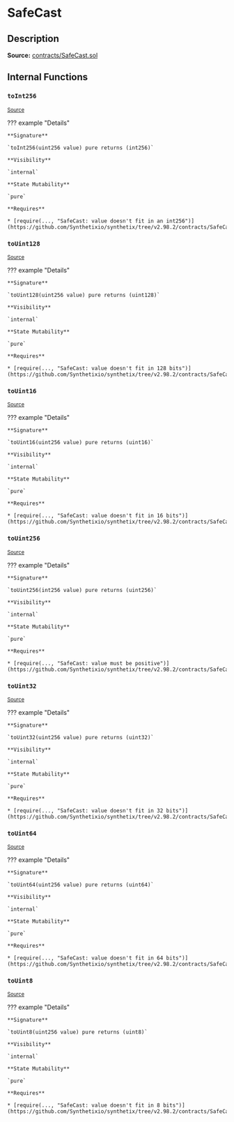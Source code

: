 # SafeCast

## Description

**Source:** [contracts/SafeCast.sol](https://github.com/Synthetixio/synthetix/tree/v2.98.2/contracts/SafeCast.sol)

## Internal Functions

### `toInt256`

<sub>[Source](https://github.com/Synthetixio/synthetix/tree/v2.98.2/contracts/SafeCast.sol#L115)</sub>

??? example "Details"

    **Signature**

    `toInt256(uint256 value) pure returns (int256)`

    **Visibility**

    `internal`

    **State Mutability**

    `pure`

    **Requires**

    * [require(..., "SafeCast: value doesn't fit in an int256")](https://github.com/Synthetixio/synthetix/tree/v2.98.2/contracts/SafeCast.sol#L116)

### `toUint128`

<sub>[Source](https://github.com/Synthetixio/synthetix/tree/v2.98.2/contracts/SafeCast.sol#L31)</sub>

??? example "Details"

    **Signature**

    `toUint128(uint256 value) pure returns (uint128)`

    **Visibility**

    `internal`

    **State Mutability**

    `pure`

    **Requires**

    * [require(..., "SafeCast: value doesn't fit in 128 bits")](https://github.com/Synthetixio/synthetix/tree/v2.98.2/contracts/SafeCast.sol#L32)

### `toUint16`

<sub>[Source](https://github.com/Synthetixio/synthetix/tree/v2.98.2/contracts/SafeCast.sol#L76)</sub>

??? example "Details"

    **Signature**

    `toUint16(uint256 value) pure returns (uint16)`

    **Visibility**

    `internal`

    **State Mutability**

    `pure`

    **Requires**

    * [require(..., "SafeCast: value doesn't fit in 16 bits")](https://github.com/Synthetixio/synthetix/tree/v2.98.2/contracts/SafeCast.sol#L77)

### `toUint256`

<sub>[Source](https://github.com/Synthetixio/synthetix/tree/v2.98.2/contracts/SafeCast.sol#L103)</sub>

??? example "Details"

    **Signature**

    `toUint256(int256 value) pure returns (uint256)`

    **Visibility**

    `internal`

    **State Mutability**

    `pure`

    **Requires**

    * [require(..., "SafeCast: value must be positive")](https://github.com/Synthetixio/synthetix/tree/v2.98.2/contracts/SafeCast.sol#L104)

### `toUint32`

<sub>[Source](https://github.com/Synthetixio/synthetix/tree/v2.98.2/contracts/SafeCast.sol#L61)</sub>

??? example "Details"

    **Signature**

    `toUint32(uint256 value) pure returns (uint32)`

    **Visibility**

    `internal`

    **State Mutability**

    `pure`

    **Requires**

    * [require(..., "SafeCast: value doesn't fit in 32 bits")](https://github.com/Synthetixio/synthetix/tree/v2.98.2/contracts/SafeCast.sol#L62)

### `toUint64`

<sub>[Source](https://github.com/Synthetixio/synthetix/tree/v2.98.2/contracts/SafeCast.sol#L46)</sub>

??? example "Details"

    **Signature**

    `toUint64(uint256 value) pure returns (uint64)`

    **Visibility**

    `internal`

    **State Mutability**

    `pure`

    **Requires**

    * [require(..., "SafeCast: value doesn't fit in 64 bits")](https://github.com/Synthetixio/synthetix/tree/v2.98.2/contracts/SafeCast.sol#L47)

### `toUint8`

<sub>[Source](https://github.com/Synthetixio/synthetix/tree/v2.98.2/contracts/SafeCast.sol#L91)</sub>

??? example "Details"

    **Signature**

    `toUint8(uint256 value) pure returns (uint8)`

    **Visibility**

    `internal`

    **State Mutability**

    `pure`

    **Requires**

    * [require(..., "SafeCast: value doesn't fit in 8 bits")](https://github.com/Synthetixio/synthetix/tree/v2.98.2/contracts/SafeCast.sol#L92)
